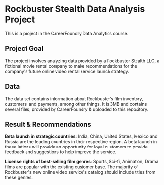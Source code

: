 # Rockbuster Stealth Data Analysis Project
 This is a project in the CareerFoundry Data Analytics course.
## Project Goal
The project involves analyzing data provided by a Rockbuster Stealth LLC, a fictional movie rental company to make recommendations for the company's future online video rental service launch strategy.
## Data
The data set contains information about Rockbuster’s film inventory, customers, and payments, among other things. It is 3MB and contains several files, provided by CareerFoundry & uploaded to this repository.
## Result & Recommendations
**Beta launch in strategic countries**: India, China, United States, Mexico and Russia are the leading countries in their respective region. A beta launch in these lations will provide an opportunity for loyal customers to provide feedback and suggestions to help improve the service.

**License rights of best-selling film genres**: Sports, Sci-fi, Animation, Drama films are popular with the existing customer base. The majority of Rockbuster's new online video service's catalog should include titles from these genres.

